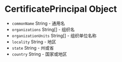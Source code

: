 # CertificatePrincipal Object

* `commonName` String - 通用名
* `organizations` String[] - 组织名
* `organizationUnits` String[] - 组织单位名称
* `locality` String - 地区
* `state` String - 州或省
* `country` String - 国家或地区
